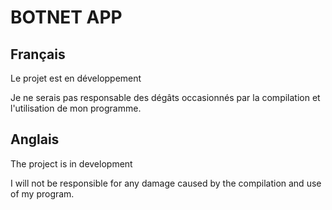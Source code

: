 # BOTNET APP 
 ## Français
 
Le projet est en développement

Je ne serais pas responsable des dégâts occasionnés par la compilation et l'utilisation de mon programme.


## Anglais

The project is in development

I will not be responsible for any damage caused by the compilation and use of my program.
